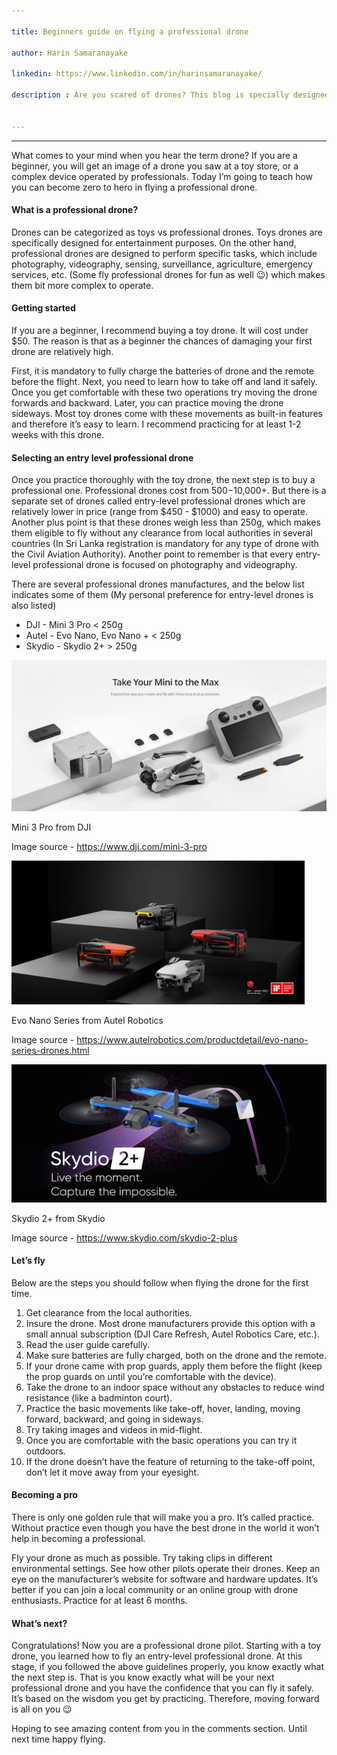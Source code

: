 ```yaml
---

title: Beginners guide on flying a professional drone

author: Harin Samaranayake

linkedin: https://www.linkedin.com/in/harinsamaranayake/

description : Are you scared of drones? This blog is specially designed for beginners with a passion to become professional drone operators. Join me on this quest and I guarantee that you will be zero to hero in drone flying.


---
```

___

What comes to your mind when you hear the term drone? If you are a beginner, you will get an image of a drone you saw at a toy store, or a complex device operated by professionals. Today I’m going to teach how you can become zero to hero in flying a professional drone.


#### **What is a professional drone?**


Drones can be categorized as toys vs professional drones. Toys drones are specifically designed for entertainment purposes. On the other hand, professional drones are designed to perform specific tasks, which include photography, videography, sensing, surveillance, agriculture, emergency services, etc. (Some fly professional drones for fun as well 😉) which makes them bit more complex to operate.


#### **Getting started**


If you are a beginner, I recommend buying a toy drone. It will cost under $50. The reason is that as a beginner the chances of damaging your first drone are relatively high.


First, it is mandatory to fully charge the batteries of drone and the remote before the flight. Next, you need to learn how to take off and land it safely. Once you get comfortable with these two operations try moving the drone forwards and backward. Later, you can practice moving the drone sideways. Most toy drones come with these movements as built-in features and therefore it’s easy to learn. I recommend practicing for at least 1-2 weeks with this drone.


#### **Selecting an entry level professional drone**


Once you practice thoroughly with the toy drone, the next step is to buy a professional one. Professional drones cost from $500 -$10,000+. But there is a separate set of drones called entry-level professional drones which are relatively lower in price (range from $450 - $1000) and easy to operate. Another plus point is that these drones weigh less than 250g, which makes them eligible to fly without any clearance from local authorities in several countries (In Sri Lanka registration is mandatory for any type of drone with the Civil Aviation Authority). Another point to remember is that every entry-level professional drone is focused on photography and videography.

There are several professional drones manufactures, and the below list indicates some of them (My personal preference for entry-level drones is also listed)

- DJI 	- 	Mini 3 Pro	< 250g
- Autel	- 	Evo Nano, Evo Nano +			< 250g
- Skydio 	- 	Skydio 2+ 				> 250g


<img src="/img/HS_1_2022_09_23.png" />


Mini 3 Pro from DJI


Image source - https://www.dji.com/mini-3-pro


<img src="/img/HS_2_2022_09_23.png" />


Evo Nano Series from Autel Robotics


Image source - https://www.autelrobotics.com/productdetail/evo-nano-series-drones.html


<img src="/img/HS_3_2022_09_23.png" />


Skydio 2+ from Skydio


Image source - https://www.skydio.com/skydio-2-plus 


#### **Let’s fly**


Below are the steps you should follow when flying the drone for the first time.


1.	Get clearance from the local authorities.
2.	Insure the drone. Most drone manufacturers provide this option with a small annual subscription (DJI Care Refresh, Autel Robotics Care, etc.).
3.	Read the user guide carefully.
4.	Make sure batteries are fully charged, both on the drone and the remote.
5.	If your drone came with prop guards, apply them before the flight (keep the prop guards on until you’re comfortable with the device).
6.	Take the drone to an indoor space without any obstacles to reduce wind resistance (like a badminton court).
7.	Practice the basic movements like take-off, hover, landing, moving forward, backward, and going in sideways.
8.	Try taking images and videos in mid-flight.
9.	Once you are comfortable with the basic operations you can try it outdoors.
10.	If the drone doesn’t have the feature of returning to the take-off point, don’t let it move away from your eyesight.


#### **Becoming a pro**


There is only one golden rule that will make you a pro. It’s called practice. Without practice even though you have the best drone in the world it won’t help in becoming a professional.


Fly your drone as much as possible. Try taking clips in different environmental settings. See how other pilots operate their drones. Keep an eye on the manufacturer’s website for software and hardware updates. It’s better if you can join a local community or an online group with drone enthusiasts. Practice for at least 6 months.


#### **What’s next?**


Congratulations! Now you are a professional drone pilot. Starting with a toy drone, you learned how to fly an entry-level professional drone. At this stage, if you followed the above guidelines properly, you know exactly what the next step is. That is you know exactly what will be your next professional drone and you have the confidence that you can fly it safely. It’s based on the wisdom you get by practicing. Therefore, moving forward is all on you 😉


Hoping to see amazing content from you in the comments section. Until next time happy flying.

